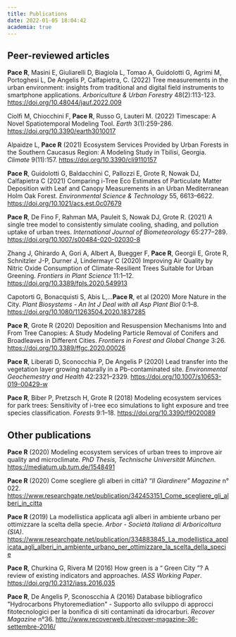 ```yaml
---
title: Publications
date: 2022-01-05 18:04:42
academia: true
---
```


## Peer-reviewed articles
**Pace R**, Masini E, Giuliarelli D, Biagiola L, Tomao A, Guidolotti G, Agrimi M, Portoghesi L, De Angelis P, Calfapietra, C. (2022) Tree measurements in the urban environment: insights from traditional and digital field instruments to smartphone applications. _Arboriculture & Urban Forestry_ 48(2):113-123. https://doi.org/10.48044/jauf.2022.009

Ciolfi M, Chiocchini F, **Pace R**, Russo G, Lauteri M. (2022) Timescape: A Novel Spatiotemporal Modeling Tool. _Earth_ 3(1):259-286. https://doi.org/10.3390/earth3010017

Alpaidze L, **Pace R** (2021) Ecosystem Services Provided by Urban Forests in the Southern Caucasus Region: A Modeling Study in Tbilisi, Georgia. _Climate_ 9(11):157. https://doi.org/10.3390/cli9110157

**Pace R**, Guidolotti G, Baldacchini C, Pallozzi E, Grote R, Nowak DJ, Calfapietra C (2021) Comparing i-Tree Eco Estimates of Particulate Matter Deposition with Leaf and Canopy Measurements in an Urban Mediterranean Holm Oak Forest. _Environmental Science & Technology_ 55, 6613–6622. https://doi.org/10.1021/acs.est.0c07679

**Pace R**, De Fino F, Rahman MA, Pauleit S, Nowak DJ, Grote R. (2021) A single tree model to consistently simulate cooling, shading, and pollution uptake of urban trees. _International Journal of Biometeorology_ 65:277–289. https://doi.org/10.1007/s00484-020-02030-8

Zhang J, Ghirardo A, Gori A, Albert A, Buegger F, **Pace R**, Georgii E, Grote R, Schnitzler J-P, Durner J, Lindermayr C (2020) Improving Air Quality by Nitric Oxide Consumption of Climate-Resilient Trees Suitable for Urban Greening. _Frontiers in Plant Science_ 11:1–12. https://doi.org/10.3389/fpls.2020.549913

Capotorti G, Bonacquisti S, Abis L,…**Pace R**, et al (2020) More Nature in the City. _Plant Biosystems - An Int J Deal with all Asp Plant Biol_ 0:1–8. https://doi.org/10.1080/11263504.2020.1837285

**Pace R**, Grote R (2020) Deposition and Resuspension Mechanisms Into and From Tree Canopies: A Study Modeling Particle Removal of Conifers and Broadleaves in Different Cities. _Frontiers in Forest and Global Change_ 3:26. https://doi.org/10.3389/ffgc.2020.00026

**Pace R**, Liberati D, Sconocchia P, De Angelis P (2020) Lead transfer into the vegetation layer growing naturally in a Pb-contaminated site. _Environmental Geochemestry and Health_ 42:2321–2329. https://doi.org/10.1007/s10653-019-00429-w

**Pace R**, Biber P, Pretzsch H, Grote R (2018) Modeling ecosystem services for park trees: Sensitivity of i-tree eco simulations to light exposure and tree species classification. _Forests_ 9:1–18. https://doi.org/10.3390/f9020089

## Other publications
**Pace R** (2020) Modeling ecosystem services of urban trees to improve air quality and microclimate. _PhD Thesis, Technische Universität München_. https://mediatum.ub.tum.de/1548491 

**Pace R** (2020) Come scegliere gli alberi in città? _“Il Giardinere” Magazine_ n° 022. https://www.researchgate.net/publication/342453151_Come_scegliere_gli_alberi_in_citta

**Pace R** (2019) La modellistica applicata agli alberi in ambiente urbano per ottimizzare la scelta della specie. _Arbor - Società Italiana di Arboricoltura (SIA)_. https://www.researchgate.net/publication/334883845_La_modellistica_applicata_agli_alberi_in_ambiente_urbano_per_ottimizzare_la_scelta_della_specie

**Pace R**, Churkina G, Rivera M (2016) How green is a “ Green City ”? A review of existing indicators and approaches. _IASS Working Paper_. https://doi.org/10.2312/iass.2016.035

**Pace R**, De Angelis P, Sconoscchia A (2016) Database bibliografico "Hydrocarbons Phytoremediation" - Supporto allo sviluppo di approcci fitotecnologici per la bonifica di siti contaminati da idrocarburi. _Recover Magazine_ n°36. http://www.recoverweb.it/recover-magazine-36-settembre-2016/

